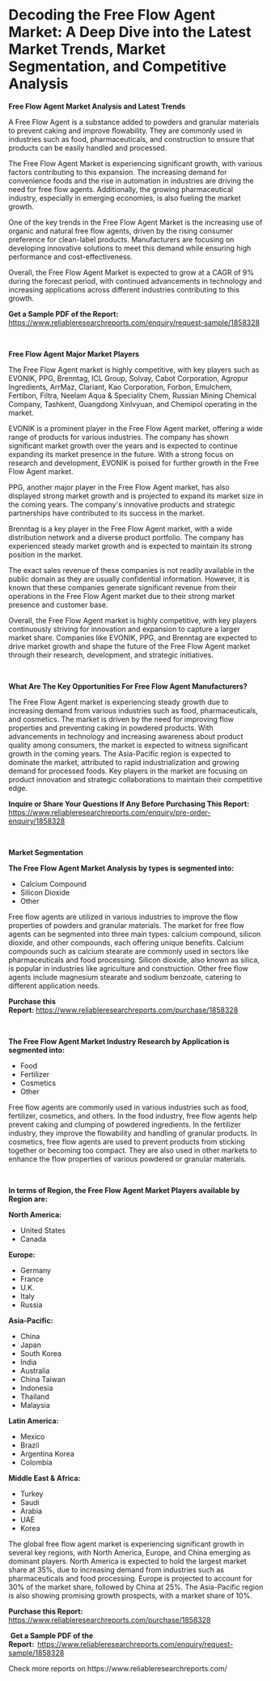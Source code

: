 <p><h1>Decoding the Free Flow Agent Market: A Deep Dive into the Latest Market Trends, Market Segmentation, and Competitive Analysis</h1></p><p><strong>Free Flow Agent Market Analysis and Latest Trends</strong></p>
<p><p>A Free Flow Agent is a substance added to powders and granular materials to prevent caking and improve flowability. They are commonly used in industries such as food, pharmaceuticals, and construction to ensure that products can be easily handled and processed. </p><p>The Free Flow Agent Market is experiencing significant growth, with various factors contributing to this expansion. The increasing demand for convenience foods and the rise in automation in industries are driving the need for free flow agents. Additionally, the growing pharmaceutical industry, especially in emerging economies, is also fueling the market growth.</p><p>One of the key trends in the Free Flow Agent Market is the increasing use of organic and natural free flow agents, driven by the rising consumer preference for clean-label products. Manufacturers are focusing on developing innovative solutions to meet this demand while ensuring high performance and cost-effectiveness.</p><p>Overall, the Free Flow Agent Market is expected to grow at a CAGR of 9% during the forecast period, with continued advancements in technology and increasing applications across different industries contributing to this growth.</p></p>
<p><strong>Get a Sample PDF of the Report:&nbsp;</strong> <a href="https://www.reliableresearchreports.com/enquiry/request-sample/1858328">https://www.reliableresearchreports.com/enquiry/request-sample/1858328</a></p>
<p>&nbsp;</p>
<p><strong>Free Flow Agent Major Market Players</strong></p>
<p><p>The Free Flow Agent market is highly competitive, with key players such as EVONIK, PPG, Brenntag, ICL Group, Solvay, Cabot Corporation, Agropur Ingredients, ArrMaz, Clariant, Kao Corporation, Forbon, Emulchem, Fertibon, Filtra, Neelam Aqua & Speciality Chem, Russian Mining Chemical Company, Tashkent, Guangdong Xinlvyuan, and Chemipol operating in the market.</p><p>EVONIK is a prominent player in the Free Flow Agent market, offering a wide range of products for various industries. The company has shown significant market growth over the years and is expected to continue expanding its market presence in the future. With a strong focus on research and development, EVONIK is poised for further growth in the Free Flow Agent market.</p><p>PPG, another major player in the Free Flow Agent market, has also displayed strong market growth and is projected to expand its market size in the coming years. The company's innovative products and strategic partnerships have contributed to its success in the market.</p><p>Brenntag is a key player in the Free Flow Agent market, with a wide distribution network and a diverse product portfolio. The company has experienced steady market growth and is expected to maintain its strong position in the market.</p><p>The exact sales revenue of these companies is not readily available in the public domain as they are usually confidential information. However, it is known that these companies generate significant revenue from their operations in the Free Flow Agent market due to their strong market presence and customer base.</p><p>Overall, the Free Flow Agent market is highly competitive, with key players continuously striving for innovation and expansion to capture a larger market share. Companies like EVONIK, PPG, and Brenntag are expected to drive market growth and shape the future of the Free Flow Agent market through their research, development, and strategic initiatives.</p></p>
<p>&nbsp;</p>
<p><strong>What Are The Key Opportunities For Free Flow Agent Manufacturers?</strong></p>
<p><p>The Free Flow Agent market is experiencing steady growth due to increasing demand from various industries such as food, pharmaceuticals, and cosmetics. The market is driven by the need for improving flow properties and preventing caking in powdered products. With advancements in technology and increasing awareness about product quality among consumers, the market is expected to witness significant growth in the coming years. The Asia-Pacific region is expected to dominate the market, attributed to rapid industrialization and growing demand for processed foods. Key players in the market are focusing on product innovation and strategic collaborations to maintain their competitive edge.</p></p>
<p><strong>Inquire or Share Your Questions If Any Before Purchasing This Report:</strong> <a href="https://www.reliableresearchreports.com/enquiry/pre-order-enquiry/1858328">https://www.reliableresearchreports.com/enquiry/pre-order-enquiry/1858328</a></p>
<p>&nbsp;</p>
<p><strong>Market Segmentation</strong></p>
<p><strong>The Free Flow Agent Market Analysis by types is segmented into:</strong></p>
<p><ul><li>Calcium Compound</li><li>Silicon Dioxide</li><li>Other</li></ul></p>
<p><p>Free flow agents are utilized in various industries to improve the flow properties of powders and granular materials. The market for free flow agents can be segmented into three main types: calcium compound, silicon dioxide, and other compounds, each offering unique benefits. Calcium compounds such as calcium stearate are commonly used in sectors like pharmaceuticals and food processing. Silicon dioxide, also known as silica, is popular in industries like agriculture and construction. Other free flow agents include magnesium stearate and sodium benzoate, catering to different application needs.</p></p>
<p><strong>Purchase this Report:&nbsp;</strong><a href="https://www.reliableresearchreports.com/purchase/1858328">https://www.reliableresearchreports.com/purchase/1858328</a></p>
<p>&nbsp;</p>
<p><strong>The Free Flow Agent Market Industry Research by Application is segmented into:</strong></p>
<p><ul><li>Food</li><li>Fertilizer</li><li>Cosmetics</li><li>Other</li></ul></p>
<p><p>Free flow agents are commonly used in various industries such as food, fertilizer, cosmetics, and others. In the food industry, free flow agents help prevent caking and clumping of powdered ingredients. In the fertilizer industry, they improve the flowability and handling of granular products. In cosmetics, free flow agents are used to prevent products from sticking together or becoming too compact. They are also used in other markets to enhance the flow properties of various powdered or granular materials.</p></p>
<p>&nbsp;</p>
<p><strong>In terms of Region, the Free Flow Agent Market Players available by Region are:</strong></p>
<p>
    <p> <strong> North America: </strong>
        <ul>
            <li>United States</li>
            <li>Canada</li>
        </ul>
        </p> 
    <p> <strong> Europe: </strong>
        <ul>
            <li>Germany</li>
            <li>France</li>
            <li>U.K.</li>
            <li>Italy</li>
            <li>Russia</li>
        </ul>
        </p> 
    <p> <strong> Asia-Pacific: </strong>
        <ul>
            <li>China</li>
            <li>Japan</li>
            <li>South Korea</li>
            <li>India</li>
            <li>Australia</li>
            <li>China Taiwan</li>
            <li>Indonesia</li>
            <li>Thailand</li>
            <li>Malaysia</li>
        </ul>
        </p> 
    <p> <strong> Latin America: </strong>
        <ul>
            <li>Mexico</li>
            <li>Brazil</li>
            <li>Argentina Korea</li>
            <li>Colombia</li>
        </ul>
        </p> 
    <p> <strong> Middle East & Africa: </strong>
        <ul>
            <li>Turkey</li>
            <li>Saudi</li>
            <li>Arabia</li>
            <li>UAE</li>
            <li>Korea</li>
        </ul>
    </p>
    </p>
<p><p>The global free flow agent market is experiencing significant growth in several key regions, with North America, Europe, and China emerging as dominant players. North America is expected to hold the largest market share at 35%, due to increasing demand from industries such as pharmaceuticals and food processing. Europe is projected to account for 30% of the market share, followed by China at 25%. The Asia-Pacific region is also showing promising growth prospects, with a market share of 10%.</p></p>
<p><strong>Purchase this Report: </strong><a href="https://www.reliableresearchreports.com/purchase/1858328">https://www.reliableresearchreports.com/purchase/1858328</a></p>
<p>&nbsp;<strong>Get a Sample PDF of the Report:&nbsp;&nbsp;</strong><a href="https://www.reliableresearchreports.com/enquiry/request-sample/1858328">https://www.reliableresearchreports.com/enquiry/request-sample/1858328</a></p>
<p><strong></strong></p>
<p>Check more reports on https://www.reliableresearchreports.com/</p>